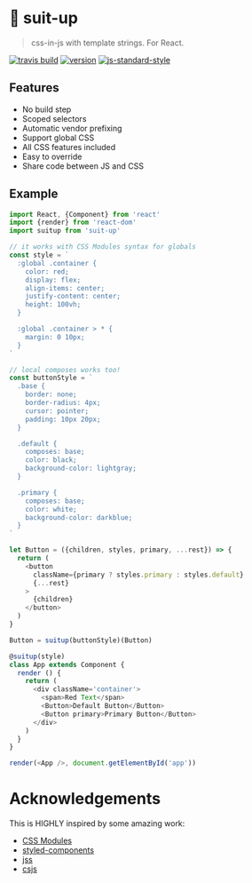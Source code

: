 # :necktie: suit-up

> css-in-js with template strings. For React.

[![travis build](https://img.shields.io/travis/schiehll/suit-up.svg?style=flat-square)](https://travis-ci.org/schiehll/suit-up)
[![version](https://img.shields.io/npm/v/suit-up.svg?style=flat-square)](http://npm.im/suit-up)
[![js-standard-style](https://img.shields.io/badge/code%20style-standard-brightgreen.svg?style=flat-square)](https://github.com/feross/standard)

## Features
 - No build step
 - Scoped selectors
 - Automatic vendor prefixing
 - Support global CSS
 - All CSS features included
 - Easy to override
 - Share code between JS and CSS

## Example
```js
import React, {Component} from 'react'
import {render} from 'react-dom'
import suitup from 'suit-up'

// it works with CSS Modules syntax for globals
const style = `
  :global .container {
    color: red;
    display: flex;
    align-items: center;
    justify-content: center;
    height: 100vh;
  }

  :global .container > * {
    margin: 0 10px;
  }
`

// local composes works too!
const buttonStyle = `
  .base {
    border: none;
    border-radius: 4px;
    cursor: pointer;
    padding: 10px 20px;
  }

  .default {
    composes: base;
    color: black;
    background-color: lightgray;
  }

  .primary {
    composes: base;
    color: white;
    background-color: darkblue;
  }
`

let Button = ({children, styles, primary, ...rest}) => {
  return (
    <button
      className={primary ? styles.primary : styles.default}
      {...rest}
    >
      {children}
    </button>
  )
}

Button = suitup(buttonStyle)(Button)

@suitup(style)
class App extends Component {
  render () {
    return (
      <div className='container'>
        <span>Red Text</span>
        <Button>Default Button</Button>
        <Button primary>Primary Button</Button>
      </div>
    )
  }
}

render(<App />, document.getElementById('app'))

```

# Acknowledgements
This is HIGHLY inspired by some amazing work:

- [CSS Modules](https://github.com/css-modules/css-modules)
- [styled-components](https://github.com/styled-components/styled-components)
- [jss](https://github.com/cssinjs/jss)
- [csjs](https://github.com/rtsao/csjs)
